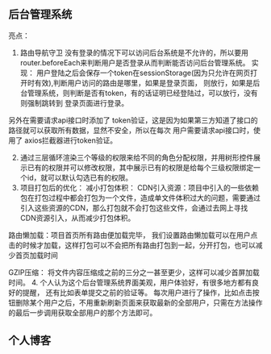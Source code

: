 ## 后台管理系统
亮点： 
1. 路由导航守卫
没有登录的情况下可以访问后台系统是不允许的，所以要用router.beforeEach来判断用户是否登录从而判断能否访问后台管理系统。
实现： 用户登陆之后会保存一个token在sessionStorage(因为只允许在网页打开时有效),判断用户访问的路由是哪里，如果是登录页面，
则放行，如果是后台管理系统，则判断是否有token，有的话证明已经登陆过，可以放行，没有则强制跳转到 登录页面进行登录。

另外在需要请求api接口时添加了 token验证，这是因为如果第三方知道了接口的路径就可以获取所有数据，显然不安全，所以在每次
用户需要请求api接口时，使用了 axios拦截器进行token验证。

2. 通过三层循环渲染三个等级的权限来给不同的角色分配权限，并用树形控件展示已有的权限并可以修改权限，其中展示已有的权限是给每个三级权限绑定一个id，就可以默认勾选已有的权限。
3. 项目打包后的优化：
减小打包体积： 
CDN引入资源：项目中引入的一些依赖包在打包过程中都会打包为一个文件，造成单文件体积过大的问题，需要通过引入这些资源的CDN，那么打包就不会打包这些文件，会通过去网上寻找CDN资源引入，从而减少打包体积。

路由懒加载：项目首页所有路由便加载完毕， 我们设置路由懒加载可以在用户点击的时候才加载，这样打包可以不会把所有路由打包到一起，分开打包，也可以减少首页加载时间

GZIP压缩： 将文件内容压缩成之前的三分之一甚至更少，这样可以减少首屏加载时间。
4. 个人认为这个后台管理系统界面美观，用户体验好，有很多地方都有良好的提醒， 还有比如表单提交之前的验证等。
每次用户进行了操作，比如点击按钮删除某个用户之后，不用重新刷新页面来获取最新的全部用户，只需在方法操作的最后一步调用获取全部用户的那个方法即可。




## 个人博客